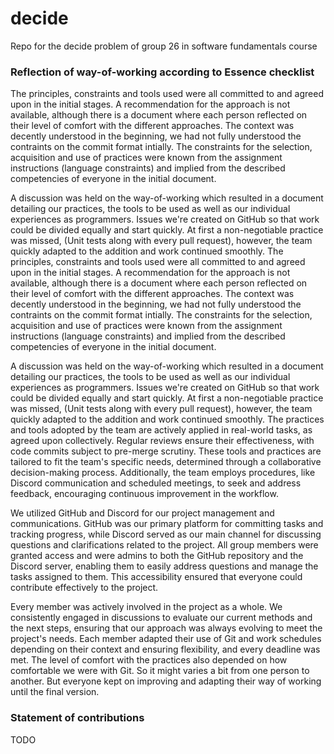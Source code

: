 # decide
Repo for the decide problem of group 26 in software fundamentals course


### Reflection of way-of-working according to Essence checklist
The principles, constraints and tools used were all committed to and agreed upon in the initial stages. A recommendation for the approach is not available, although there is a document where each person reflected on their level of comfort with the different approaches. The context was decently understood in the beginning, we had not fully understood the contraints on the commit format intially. The constraints for the selection, acquisition and use of practices were known from the assignment instructions (language constraints) and implied from the described competencies of everyone in the initial document.

A discussion was held on the way-of-working which resulted in a document detailing our practices, the tools to be used as well as our individual experiences as programmers. Issues we're created on GitHub so that work could be divided equally and start quickly. At first  a non-negotiable practice  was missed, (Unit tests along with every pull request), however, the team quickly adapted to the addition and work continued smoothly.
The principles, constraints and tools used were all committed to and agreed upon in the initial stages. A recommendation for the approach is not available, although there is a document where each person reflected on their level of comfort with the different approaches. The context was decently understood in the beginning, we had not fully understood the contraints on the commit format intially. The constraints for the selection, acquisition and use of practices were known from the assignment instructions (language constraints) and implied from the described competencies of everyone in the initial document.

A discussion was held on the way-of-working which resulted in a document detailing our practices, the tools to be used as well as our individual experiences as programmers. Issues we're created on GitHub so that work could be divided equally and start quickly. At first  a non-negotiable practice  was missed, (Unit tests along with every pull request), however, the team quickly adapted to the addition and work continued smoothly.
The practices and tools adopted by the team are actively applied in real-world tasks, as agreed upon collectively. Regular reviews ensure their effectiveness, with code commits subject to pre-merge scrutiny. These tools and practices are tailored to fit the team's specific needs, determined through a collaborative decision-making process. Additionally, the team employs procedures, like Discord communication and scheduled meetings, to seek and address feedback, encouraging continuous improvement in the workflow.

We utilized GitHub and Discord for our project management and communications. GitHub was our primary platform for committing tasks and tracking progress, while Discord served as our main channel for discussing questions and clarifications related to the project.
All group members were granted access and were admins to both the GitHub repository and the Discord server, enabling them to easily address questions and manage the tasks assigned to them. This accessibility ensured that everyone could contribute effectively to the project.

Every member was actively involved in the project as a whole. We consistently engaged in discussions to evaluate our current methods and the next steps, ensuring that our approach was always evolving to meet the project's needs.
Each member adapted their use of Git and work schedules depending on their context and ensuring flexibility, and every deadline was met. The level of comfort with the practices also depended on how comfortable we were with Git. So it might varies a bit from one person to another. But everyone kept on improving and adapting their way of working until the final version.

### Statement of contributions
TODO
